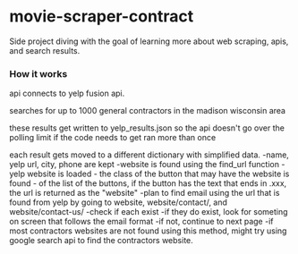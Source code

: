 # movie-scraper-contract
Side project diving with the goal of learning more about web scraping, apis, and search results.


### How it works

api connects to yelp fusion api.

searches for up to 1000 general contractors in the madison wisconsin area

these results get written to yelp_results.json so the api doesn't go over the polling limit if the code needs to get ran more than once

each result gets moved to a different dictionary with simplified data.
    -name, yelp url, city, phone are kept
    -website is found using the find_url function
        - yelp website is loaded 
        - the class of the button that may have the website is found
        - of the list of the buttons, if the button has the text that ends in .xxx, the url is returned as the "website"
    -plan to find email using the url that is found from yelp by going to website, website/contact/, and website/contact-us/
        -check if each exist
        -if they do exist, look for someting on screen that follows the email format
        -if not, continue to next page
    -if most contractors websites are not found using this method, might try using google search api to find the contractors website.